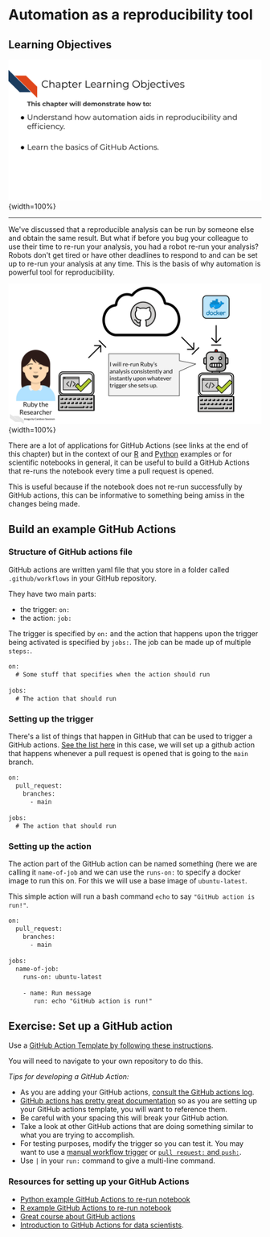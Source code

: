 


# Automation as a reproducibility tool

## Learning Objectives

![](resources/images/08-automation_files/figure-docx//1IJ_uFxJud7OdIAr6p8ZOzvYs-SGDqa7g4cUHtUld03I_g104d8c58b62_46_4.png){width=100%}

***


We've discussed that a reproducible analysis can be run by someone else and obtain the same result. But what if before you bug your colleague to use their time to re-run your analysis, you had a robot re-run your analysis? Robots don't get tired or have other deadlines to respond to and can be set up to re-run your analysis at any time. This is the basis of why automation is powerful tool for reproducibility.

![](resources/images/08-automation_files/figure-docx//1IJ_uFxJud7OdIAr6p8ZOzvYs-SGDqa7g4cUHtUld03I_g104d8c58b62_46_9.png){width=100%}

There are a lot of applications for GitHub Actions (see links at the end of this chapter) but in the context of our [R](https://github.com/jhudsl/reproducible-R-example) and [Python](https://github.com/jhudsl/reproducible-python-example) examples or for scientific notebooks in general, it can be useful to build a GitHub Actions that re-runs the notebook every time a pull request is opened.

This is useful because if the notebook does not re-run successfully by GitHub actions, this can be informative to something being amiss in the changes being made.

## Build an example GitHub Actions

### Structure of GitHub actions file

GitHub actions are written yaml file that you store in a folder called `.github/workflows` in your GitHub repository.

They have two main parts:  

- the trigger: `on:`  
- the action: `job:`  

The trigger is specified by `on:` and the action that happens upon the trigger being activated is specified by `jobs:`. The job can be made up of multiple `steps:`.

```
on:
  # Some stuff that specifies when the action should run

jobs:
  # The action that should run
```

### Setting up the trigger

There's a list of things that happen in GitHub that can be used to trigger a GitHub actions. [See the list here](https://docs.github.com/en/actions/learn-github-actions/events-that-trigger-workflows) in this case, we will set up a github action that happens whenever a pull request is opened that is going to the `main` branch.
```
on:
  pull_request:
    branches:
      - main

jobs:
  # The action that should run
```

### Setting up the action

The action part of the GitHub action can be named something (here we are calling it `name-of-job` and we can use the `runs-on:` to specify a docker image to run this on. For this we will use a base image of `ubuntu-latest`.

This simple action will run a bash command `echo` to say `"GitHub action is run!"`.

```
on:
  pull_request:
    branches:
      - main

jobs:
  name-of-job:
    runs-on: ubuntu-latest

    - name: Run message
       run: echo "GitHub action is run!"
```


## Exercise: Set up a GitHub action

Use a <a href="https://docs.github.com/en/actions/learn-github-actions/using-workflow-templates#using-workflow-templates" target="_blank">GitHub Action Template by following these instructions</a>.

You will need to navigate to your own repository to do this.

_Tips for developing a GitHub Action:_  

- As you are adding your GitHub actions, <a href="https://docs.github.com/en/actions/monitoring-and-troubleshooting-workflows/using-workflow-run-logs" target="_blank">consult the GitHub actions log</a>.
- <a href="https://docs.github.com/en/actions" target="_blank">GitHub actions has pretty great documentation</a> so as you are setting up your GitHub actions template, you will want to reference them.
- Be careful with your spacing this will break your GitHub action.
- Take a look at other GitHub actions that are doing something similar to what you are trying to accomplish.
- For testing purposes, modify the trigger so you can test it. You may want to use a
<a href="https://docs.github.com/en/actions/learn-github-actions/events-that-trigger-workflows#manual-events" target="_blank">manual workflow trigger</a> or <a href="https://docs.github.com/en/actions/learn-github-actions/events-that-trigger-workflows#push" target="_blank">`pull request:` and `push:`</a>.
- Use `|` in your `run:` command to give a multi-line command.

### Resources for setting up your GitHub Actions
- [Python example GitHub Actions to re-run notebook](https://github.com/jhudsl/reproducible-python-example/blob/main/.github/workflows/run-python-notebook.yml)
- [R example GitHub Actions to re-run notebook](https://github.com/jhudsl/reproducible-R-example/blob/main/.github/workflows/run-r-notebook.yml)
- [Great course about GitHub actions](https://lab.github.com/githubtraining/github-actions:-hello-world)
- [Introduction to GitHub Actions for data scientists](https://towardsdatascience.com/introduction-to-github-actions-7fcb30d0f959).
